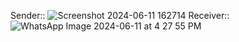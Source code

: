 Sender::
![Screenshot 2024-06-11 162714](https://github.com/owais8113/UDP_ESP32/assets/127936539/4ef9900b-27db-441b-9e55-94d9547659c8)
Receiver::
![WhatsApp Image 2024-06-11 at 4 27 55 PM](https://github.com/owais8113/UDP_ESP32/assets/127936539/e5af8ab2-d233-42d9-80ce-c39b7431771b)
